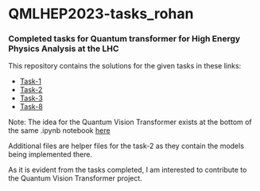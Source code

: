# QMLHEP2023-tasks_rohan
### Completed tasks for Quantum transformer for High Energy Physics Analysis at the LHC

This repository contains the solutions for the given tasks in these links:
- [Task-1](https://github.com/Rohan29032001/QMLHEP2023-tasks_rohan/blob/master/Task_1_ml4sci.ipynb)
- [Task-2](https://github.com/Rohan29032001/QMLHEP2023-tasks_rohan/blob/master/Task_2_QMLHEP.ipynb)
- [Task-3](https://github.com/Rohan29032001/QMLHEP2023-tasks_rohan/blob/master/Task%203%20Open%20Task.ipynb)
- [Task-8](https://github.com/Rohan29032001/QMLHEP2023-tasks_rohan/blob/master/Task_8_QMLHEP.ipynb)

Note: The idea for the Quantum Vision Transformer exists at the bottom of the same .ipynb notebook [here](https://github.com/Rohan29032001/QMLHEP2023-tasks_rohan/blob/master/Task_8_ViT_MNIST-final.ipynb)

Additional files are helper files for the task-2 as they contain the models being implemented there.

As it is evident from the tasks completed, I am interested to contribute to the Quantum Vision Transformer project.
